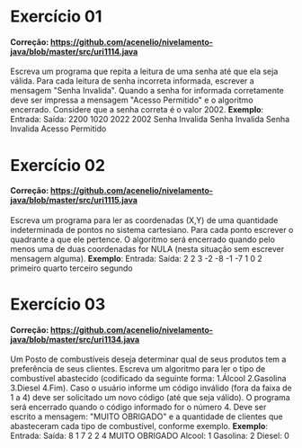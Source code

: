 
# Exercício 01 
#### Correção: https://github.com/acenelio/nivelamento-java/blob/master/src/uri1114.java 
Escreva um programa que repita a leitura de uma senha até que ela seja válida. Para cada leitura de senha incorreta informada, escrever a mensagem "Senha Invalida". Quando a senha for informada corretamente deve ser impressa a mensagem "Acesso Permitido" e o algoritmo encerrado. Considere que a senha correta é o valor 2002. 
**Exemplo**: Entrada: Saída: 2200 1020 2022 2002 Senha Invalida Senha Invalida Senha Invalida Acesso Permitido 
# Exercício 02 
#### Correção: https://github.com/acenelio/nivelamento-java/blob/master/src/uri1115.java 
Escreva um programa para ler as coordenadas (X,Y) de uma quantidade indeterminada de pontos no sistema cartesiano. Para cada ponto escrever o quadrante a que ele pertence. O algoritmo será encerrado quando pelo menos uma de duas coordenadas for NULA (nesta situação sem escrever mensagem alguma). 
**Exemplo**: Entrada: Saída: 2 2 3 -2 -8 -1 -7 1 0 2 primeiro quarto terceiro segundo 
# Exercício 03 
#### Correção: https://github.com/acenelio/nivelamento-java/blob/master/src/uri1134.java 
Um Posto de combustíveis deseja determinar qual de seus produtos tem a preferência de seus clientes. Escreva um algoritmo para ler o tipo de combustível abastecido (codificado da seguinte forma: 1.Álcool 2.Gasolina 3.Diesel 4.Fim). Caso o usuário informe um código inválido (fora da faixa de 1 a 4) deve ser solicitado um novo código (até que seja válido). O programa será encerrado quando o código informado for o número 4. Deve ser escrito a mensagem: "MUITO OBRIGADO" e a quantidade de clientes que abasteceram cada tipo de combustível, conforme exemplo. 
**Exemplo**: Entrada: Saída: 8 1 7 2 2 4 MUITO OBRIGADO Alcool: 1 Gasolina: 2 Diesel: 0

